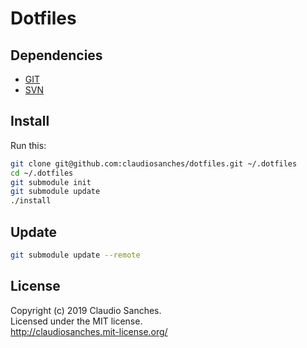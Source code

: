 # Dotfiles #

## Dependencies ##

* [GIT](http://git-scm.com/)
* [SVN](https://subversion.apache.org/)

## Install ##

Run this:

```bash
git clone git@github.com:claudiosanches/dotfiles.git ~/.dotfiles
cd ~/.dotfiles
git submodule init
git submodule update
./install
```

## Update ##

```bash
git submodule update --remote
```

## License ##

Copyright (c) 2019 Claudio Sanches.  
Licensed under the MIT license.  
<http://claudiosanches.mit-license.org/>

